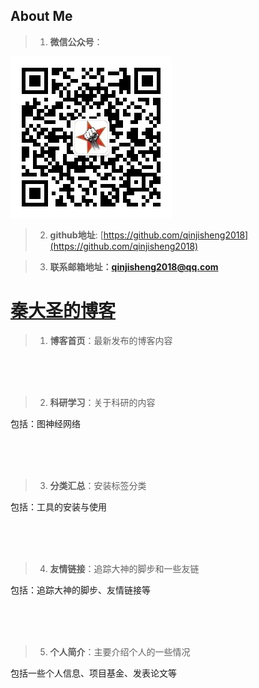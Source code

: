 ## About Me

> 1. **微信公众号**：

<img src="assets/images/qrcode.jpg" alt="计算机初学者" />

> 2. **github地址**: [https://github.com/qinjisheng2018](https://github.com/qinjisheng2018)



> 3. **联系邮箱地址：qinjisheng2018@qq.com**



# [秦大圣的博客](https://qinjisheng.top)

> 1. **博客首页**：最新发布的博客内容

<br>

<br>

<br>

> 2. **科研学习**：关于科研的内容

包括：图神经网络

<br>

<br>

<br>

> 3. **分类汇总**：安装标签分类

包括：工具的安装与使用

<br>

<br>

<br>

> 4. **友情链接**：追踪大神的脚步和一些友链

包括：追踪大神的脚步、友情链接等

<br>

<br>

<br>

> 5. **个人简介**：主要介绍个人的一些情况

包括一些个人信息、项目基金、发表论文等
